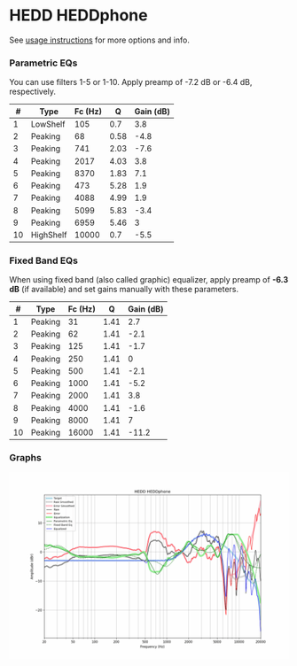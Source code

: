 # HEDD HEDDphone
See [usage instructions](https://github.com/jaakkopasanen/AutoEq#usage) for more options and info.

### Parametric EQs
You can use filters 1-5 or 1-10. Apply preamp of -7.2 dB or -6.4 dB, respectively.

|   # | Type      |   Fc (Hz) |    Q |   Gain (dB) |
|-----|-----------|-----------|------|-------------|
|   1 | LowShelf  |       105 | 0.7  |         3.8 |
|   2 | Peaking   |        68 | 0.58 |        -4.8 |
|   3 | Peaking   |       741 | 2.03 |        -7.6 |
|   4 | Peaking   |      2017 | 4.03 |         3.8 |
|   5 | Peaking   |      8370 | 1.83 |         7.1 |
|   6 | Peaking   |       473 | 5.28 |         1.9 |
|   7 | Peaking   |      4088 | 4.99 |         1.9 |
|   8 | Peaking   |      5099 | 5.83 |        -3.4 |
|   9 | Peaking   |      6959 | 5.46 |         3   |
|  10 | HighShelf |     10000 | 0.7  |        -5.5 |

### Fixed Band EQs
When using fixed band (also called graphic) equalizer, apply preamp of **-6.3 dB** (if available) and set gains manually with these parameters.

|   # | Type    |   Fc (Hz) |    Q |   Gain (dB) |
|-----|---------|-----------|------|-------------|
|   1 | Peaking |        31 | 1.41 |         2.7 |
|   2 | Peaking |        62 | 1.41 |        -2.1 |
|   3 | Peaking |       125 | 1.41 |        -1.7 |
|   4 | Peaking |       250 | 1.41 |         0   |
|   5 | Peaking |       500 | 1.41 |        -2.1 |
|   6 | Peaking |      1000 | 1.41 |        -5.2 |
|   7 | Peaking |      2000 | 1.41 |         3.8 |
|   8 | Peaking |      4000 | 1.41 |        -1.6 |
|   9 | Peaking |      8000 | 1.41 |         7   |
|  10 | Peaking |     16000 | 1.41 |       -11.2 |

### Graphs
![](./HEDD%20HEDDphone.png)
